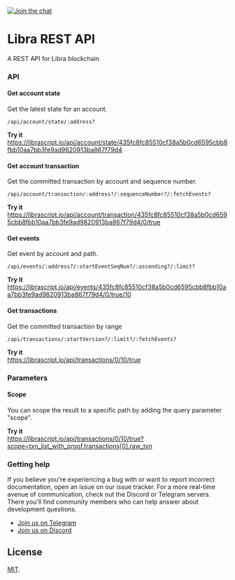 [![Join the chat](https://img.shields.io/discord/590507340399116288.svg)](https://discord.gg/XyS25F6)

# Libra REST API

A REST API for Libra blockchain

### API

#### Get account state
Get the latest state for an account.
 
```
/api/account/state/:address?
```
**Try it** <br>
<https://librascript.io/api/account/state/435fc8fc85510cf38a5b0cd6595cbb8fbb10aa7bb3fe9ad9820913ba867f79d4>

#### Get account transaction
Get the committed transaction by account and sequence number.

```
/api/account/transaction/:address?/:sequenceNumber?/:fetchEvents?
```
**Try it** <br>
<https://librascript.io/api/account/transaction/435fc8fc85510cf38a5b0cd6595cbb8fbb10aa7bb3fe9ad9820913ba867f79d4/0/true>

#### Get events
Get event by account and path.

```
/api/events/:address?/:startEventSeqNum?/:ascending?/:limit?
```
**Try it** <br>
<https://librascript.io/api/events/435fc8fc85510cf38a5b0cd6595cbb8fbb10aa7bb3fe9ad9820913ba867f79d4/0/true/10>

#### Get transactions
Get the committed transaction by range

```
/api/transactions/:startVersion?/:limit?/:fetchEvents?
```
**Try it** <br>
<https://librascript.io/api/transactions/0/10/true>

### Parameters

#### Scope
You can scope the result to a specific path by adding the query parameter "scope".

**Try it** <br>
<https://librascript.io/api/transactions/0/10/true?scope=txn_list_with_proof.transactions[0].raw_txn>

### Getting help

If you believe you're experiencing a bug with or want to report incorrect documentation, open an issue on our issue tracker. For a more real-time avenue of communication, check out the Discord or Telegram servers. There you'll find community members who can help answer about development questions.

* [Join us on Telegram](https://t.me/joinchat/DAQb4RSNpqEok3p-QdmaKQ)
* [Join us on Discord](https://discord.gg/XyS25F6)

## License

[MIT](LICENSE).

